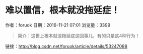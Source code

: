 # 难以置信，根本就没拖延症！
作者：foruok
日期：2016-11-21 07:01
浏览量：3399
> 简介：这世上根本就没拖延症这回事儿，有的只是这4种行为！

 链接：http://blog.csdn.net/foruok/article/details/53247088
